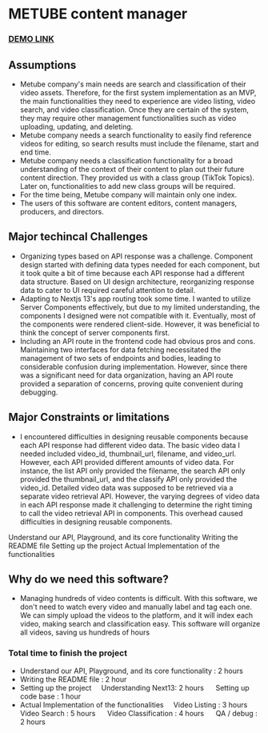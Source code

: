 # METUBE content manager

### [DEMO LINK](https://metube-content-manager.vercel.app/)

## Assumptions

- Metube company's main needs are search and classification of their video assets. Therefore, for the first system implementation as an MVP, the main functionalities they need to experience are video listing, video search, and video classification. Once they are certain of the system, they may require other management functionalities such as video uploading, updating, and deleting.
- Metube company needs a search functionality to easily find reference videos for editing, so search results must include the filename, start and end time.
- Metube company needs a classification functionality for a broad understanding of the context of their content to plan out their future content direction. They provided us with a class group (TikTok Topics). Later on, functionalities to add new class groups will be required.
- For the time being, Metube company will maintain only one index.
- The users of this software are content editors, content managers, producers, and directors.

## Major techincal Challenges

- Organizing types based on API response was a challenge. Component design started with defining data types needed for each component, but it took quite a bit of time because each API response had a different data structure. Based on UI design architecture, reorganizing response data to cater to UI required careful attention to detail.
- Adapting to Nextjs 13's app routing took some time. I wanted to utilize Server Components effectively, but due to my limited understanding, the components I designed were not compatible with it. Eventually, most of the components were rendered client-side. However, it was beneficial to think the concept of server components first.
- Including an API route in the frontend code had obvious pros and cons. Maintaining two interfaces for data fetching necessitated the management of two sets of endpoints and bodies, leading to considerable confusion during implementation. However, since there was a significant need for data organization, having an API route provided a separation of concerns, proving quite convenient during debugging.

## Major Constraints or limitations

- I encountered difficulties in designing reusable components because each API response had different video data. The basic video data I needed included video_id, thumbnail_url, filename, and video_url. However, each API provided different amounts of video data. For instance, the list API only provided the filename, the search API only provided the thumbnail_url, and the classify API only provided the video_id. Detailed video data was supposed to be retrieved via a separate video retrieval API. However, the varying degrees of video data in each API response made it challenging to determine the right timing to call the video retrieval API in components. This overhead caused difficulties in designing reusable components.

Understand our API, Playground, and its core functionality
Writing the README file
Setting up the project
Actual Implementation of the functionalities

## Why do we need this software?

- Managing hundreds of video contents is difficult. With this software, we don't need to watch every video and manually label and tag each one. We can simply upload the videos to the platform, and it will index each video, making search and classification easy. This software will organize all videos, saving us hundreds of hours

### Total time to finish the project

- Understand our API, Playground, and its core functionality : 2 hours
- Writing the README file : 2 hour
- Setting up the project    
  Understanding Next13: 2 hours     
  Setting up code base : 1 hour
- Actual Implementation of the functionalities
      Video Listing : 3 hours     
  Video Search : 5 hours     
  Video Classification : 4 hours     
  QA / debug : 2 hours
